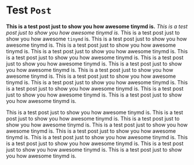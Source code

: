 # Test `Post`

**This is a test post just to show you how awesome tinymd is.** *This is a test post just to show you how awesome tinymd is.* This is a test post just to show you how awesome `tinymd` is. This is a test post just to show you how awesome tinymd is. This is a test post just to show you how awesome tinymd is. This is a test post just to show you how awesome tinymd is. This is a test post just to show you how awesome tinymd is. This is a test post just to show you how awesome tinymd is. This is a test post just to show you how awesome tinymd is. This is a test post just to show you how awesome tinymd is. This is a test post just to show you how awesome tinymd is. This is a test post just to show you how awesome tinymd is. This is a test post just to show you how awesome tinymd is. This is a test post just to show you how awesome tinymd is. This is a test post just to show you how awesome tinymd is.

This is a test post just to show you how awesome tinymd is. This is a test post just to show you how awesome tinymd is. This is a test post just to show you how awesome tinymd is. This is a test post just to show you how awesome tinymd is. This is a test post just to show you how awesome tinymd is. This is a test post just to show you how awesome tinymd is. This is a test post just to show you how awesome tinymd is. This is a test post just to show you how awesome tinymd is. This is a test post just to show you how awesome tinymd is.